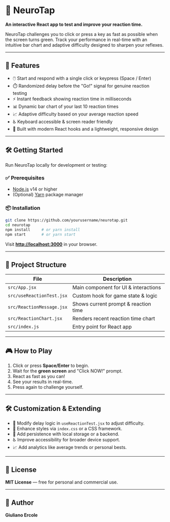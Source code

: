 # 🧠 NeuroTap

**An interactive React app to test and improve your reaction time.**

NeuroTap challenges you to click or press a key as fast as possible when the screen turns green. Track your performance in real-time with an intuitive bar chart and adaptive difficulty designed to sharpen your reflexes.

---

## 🚀 Features

- 🖱️ Start and respond with a single click or keypress (Space / Enter)
- ⏱️ Randomized delay before the "Go!" signal for genuine reaction testing
- ⚡ Instant feedback showing reaction time in milliseconds
- 📊 Dynamic bar chart of your last 10 reaction times
- 📈 Adaptive difficulty based on your average reaction speed
- ♿ Keyboard accessible & screen reader friendly
- 🧩 Built with modern React hooks and a lightweight, responsive design

---

## 🛠 Getting Started

Run NeuroTap locally for development or testing:

### ✅ Prerequisites

- [Node.js](https://nodejs.org/) v14 or higher
- (Optional) [Yarn](https://yarnpkg.com/) package manager

### 📦 Installation

```bash
git clone https://github.com/yourusername/neurotap.git
cd neurotap
npm install     # or yarn install
npm start       # or yarn start
```

Visit **[http://localhost:3000](http://localhost:3000)** in your browser.

---

## 📁 Project Structure

| File | Description |
|------|-------------|
| `src/App.jsx` | Main component for UI & interactions |
| `src/useReactionTest.jsx` | Custom hook for game state & logic |
| `src/ReactionMessage.jsx` | Shows current prompt & reaction time |
| `src/ReactionChart.jsx` | Renders recent reaction time chart |
| `src/index.js` | Entry point for React app |

---

## 🎮 How to Play

1. Click or press **Space/Enter** to begin.
2. Wait for the **green screen** and "Click NOW!" prompt.
3. React as fast as you can!
4. See your results in real-time.
5. Press again to challenge yourself.

---

## 🛠 Customization & Extending

- 🔧 Modify delay logic in `useReactionTest.jsx` to adjust difficulty.
- 🎨 Enhance styles via `index.css` or a CSS framework.
- 💾 Add persistence with local storage or a backend.
- ♿ Improve accessibility for broader device support.
- 📈 Add analytics like average trends or personal bests.

---

## 📄 License

**MIT License** — free for personal and commercial use.

---

## 👤 Author

**Giuliano Ercole**
